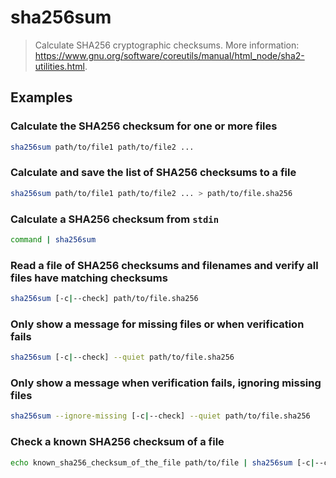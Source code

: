 # sha256sum

> Calculate SHA256 cryptographic checksums. More information: <https://www.gnu.org/software/coreutils/manual/html_node/sha2-utilities.html>.

## Examples

### Calculate the SHA256 checksum for one or more files

```bash
sha256sum path/to/file1 path/to/file2 ...
```

### Calculate and save the list of SHA256 checksums to a file

```bash
sha256sum path/to/file1 path/to/file2 ... > path/to/file.sha256
```

### Calculate a SHA256 checksum from `stdin`

```bash
command | sha256sum
```

### Read a file of SHA256 checksums and filenames and verify all files have matching checksums

```bash
sha256sum [-c|--check] path/to/file.sha256
```

### Only show a message for missing files or when verification fails

```bash
sha256sum [-c|--check] --quiet path/to/file.sha256
```

### Only show a message when verification fails, ignoring missing files

```bash
sha256sum --ignore-missing [-c|--check] --quiet path/to/file.sha256
```

### Check a known SHA256 checksum of a file

```bash
echo known_sha256_checksum_of_the_file path/to/file | sha256sum [-c|--check]
```

